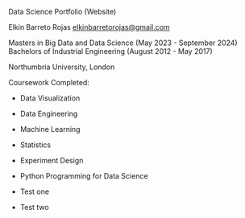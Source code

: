 Data Science Portfolio (Website)

Elkin Barreto Rojas
elkinbarretorojas@gmail.com

Masters in Big Data and Data Science (May 2023 - September 2024)
Bachelors of Industrial Engineering (August 2012 - May 2017)

Northumbria University, London

Coursework Completed:
- Data Visualization
- Data Engineering
- Machine Learning
- Statistics
- Experiment Design
- Python Programming for Data Science

- Test one
- Test two
